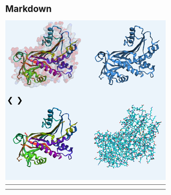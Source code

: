 # Markdown

<!DOCTYPE html>
<html lang="en">
<head>
<meta charset="UTF-8">
<meta name="viewport" content="width=device-width, initial-scale=1.0">
<title>Image Carousel</title>
<style>
  .carousel-container {
    max-width: 600px;
    margin: 0 auto;
    overflow: hidden;
    position: relative; /* Required for absolute positioning of next and prev buttons */
  }
  .carousel {
    display: flex;
    transition: transform 0.5s ease;
  }
  .carousel img {
    width: 100%;
    height: auto;
  }
  .carousel-controls {
    position: absolute;
    top: 50%;
    transform: translateY(-50%);
    display: flex;
  }
  .carousel-controls button {
    background: none;
    border: none;
    cursor: pointer;
    font-size: 24px;
    padding: 5px;
  }
</style>
</head>
<body>

<div class="carousel-container">
  <div class="carousel">
    <img src="./figures/py3Dmol_CBG.png" alt="Image 1">
    <img src="./figures/py3Dmol_CBG.png" alt="Image 2">
    <img src="./figures/py3Dmol_CBG.png" alt="Image 3">
    <!-- Add more images as needed -->
  </div>
  <div class="carousel-controls">
    <button id="prevBtn">&#10094;</button>
    <button id="nextBtn">&#10095;</button>
  </div>
</div>

<script>
  // JavaScript for carousel functionality
  const carousel = document.querySelector('.carousel');
  const images = document.querySelectorAll('.carousel img');
  const prevBtn = document.getElementById('prevBtn');
  const nextBtn = document.getElementById('nextBtn');
  
  let counter = 0;

  // Event listeners for prev and next buttons
  prevBtn.addEventListener('click', () => {
    counter = counter <= 0 ? images.length - 1 : counter - 1;
    updateCarousel();
  });

  nextBtn.addEventListener('click', () => {
    counter = counter >= images.length - 1 ? 0 : counter + 1;
    updateCarousel();
  });

  // Function to update carousel display
  function updateCarousel() {
    carousel.style.transform = `translateX(-${counter * 100}%)`;
  }
</script>

</body>
</html>


---

<!-- <!DOCTYPE html>
<html lang="en">
<head>
    <meta charset="UTF-8">
    <meta name="viewport" content="width=device-width, initial-scale=1.0">
    <title>Slideshow</title>
    <style>
        .slideshow-container {
            max-width: 500px;
            position: relative;
            margin: auto;
        }
        .mySlides {
            display: none;
        }
        img {
            width: auto;
            height: auto;
        }
        .prev, .next {
            cursor: pointer;
            position: absolute;
            top: 50%;
            width: auto;
            margin-top: -22px;
            padding: 16px;
            color: white;
            font-weight: bold;
            font-size: 18px;
            transition: 0.6s ease;
            border-radius: 0 3px 3px 0;
            user-select: none;
        }
        .next {
            right: 0;
            border-radius: 3px 0 0 3px;
        }
        .prev:hover, .next:hover {
            background-color: rgba(0, 0, 0, 0.8);
        }
        .caption {
            text-align: center;
            color: #f2f2f2;
            padding: 8px 12px;
            background-color: rgba(0, 0, 0, 0.8);
        }
    </style>
</head>
<body>

<div class="slideshow-container">
    <div class="mySlides">
        <img src="./figures/py3Dmol_17-OHP.png" style="width:100%">
    </div>
    <div class="mySlides">
        <img src="./figures/py3Dmol_CBG.png" style="width:100%">
    </div>
    <div class="mySlides">
        <img src="./figures/py3Dmol_cortisol.png" style="width:100%">
    </div>
    <a class="prev" onclick="plusSlides(-1)">❮</a>
    <a class="next" onclick="plusSlides(1)">❯</a>
</div>

<script>
    var slideIndex = 1;
    showSlides(slideIndex);

    function plusSlides(n) {
        showSlides(slideIndex += n);
    }

    function currentSlide(n) {
        showSlides(slideIndex = n);
    }

    function showSlides(n) {
        var i;
        var slides = document.getElementsByClassName("mySlides");
        if (n > slides.length) {
            slideIndex = 1;
        }
        if (n < 1) {
            slideIndex = slides.length;
        }
        for (i = 0; i < slides.length; i++) {
            slides[i].style.display = "none";
        }
        slides[slideIndex - 1].style.display = "block";
    }
</script>

</body>
</html> -->


---


<!-- <!DOCTYPE html>
<html lang="en">
<head>
    <meta charset="UTF-8">
    <meta name="viewport" content="width=device-width, initial-scale=1.0">
    <link href="https://cdn.jsdelivr.net/npm/bootstrap@5.3.0/dist/css/bootstrap.min.css" rel="stylesheet">
</head>
<body>

<div id="day1Carousel" class="carousel slide">
        <div class="carousel-inner">
            <div class="carousel-item active">
                <img src="./figures/py3Dmol_17-OHP.png"
                    class="d-block w-100" alt="Image 1">
            </div>
            <div class="carousel-item">
                <img src="./figures/py3Dmol_CBG.png"
                    class="d-block w-100" alt="Image 2">
            </div>
            <div class="carousel-item">
                <img src="./figures/py3Dmol_cortisol.png"
                    class="d-block w-100" alt="Image 3">
            </div>
        </div>
        <button class="carousel-control-prev" type="button" data-bs-target="#day1Carousel"
            data-bs-slide="prev">
            <span class="carousel-control-prev-icon" aria-hidden="true"></span>
            <span class="visually-hidden">Previous</span>
        </button>
        <button class="carousel-control-next" type="button" data-bs-target="#day1Carousel"
            data-bs-slide="next">
            <span class="carousel-control-next-icon" aria-hidden="true"></span>
            <span class="visually-hidden">Next</span>
        </button>
</div>

<script src="https://cdn.jsdelivr.net/npm/bootstrap@5.3.0/dist/js/bootstrap.min.js"></script>

</body>
</html> -->
